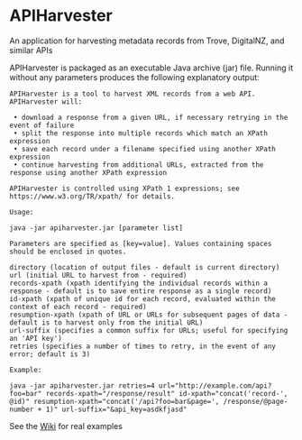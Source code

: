 # APIHarvester
An application for harvesting metadata records from Trove, DigitalNZ, and similar APIs

APIHarvester is packaged as an executable Java archive (jar) file. Running it without any parameters produces the following explanatory output:

```
APIHarvester is a tool to harvest XML records from a web API. APIHarvester will:

 • download a response from a given URL, if necessary retrying in the event of failure
 • split the response into multiple records which match an XPath expression
 • save each record under a filename specified using another XPath expression
 • continue harvesting from additional URLs, extracted from the response using another XPath expression

APIHarvester is controlled using XPath 1 expressions; see https://www.w3.org/TR/xpath/ for details.

Usage:

java -jar apiharvester.jar [parameter list]

Parameters are specified as [key=value]. Values containing spaces should be enclosed in quotes.

directory (location of output files - default is current directory)
url (initial URL to harvest from - required)
records-xpath (xpath identifying the individual records within a response - default is to save entire response as a single record)
id-xpath (xpath of unique id for each record, evaluated within the context of each record - required)
resumption-xpath (xpath of URL or URLs for subsequent pages of data - default is to harvest only from the initial URL)
url-suffix (specifies a common suffix for URLs; useful for specifying an 'API key')
retries (specifies a number of times to retry, in the event of any error; default is 3)

Example:

java -jar apiharvester.jar retries=4 url="http://example.com/api?foo=bar" records-xpath="/response/result" id-xpath="concat('record-', @id)" resumption-xpath="concat('/api?foo=bar&page=', /response/@page-number + 1)" url-suffix="&api_key=asdkfjasd"

```

See the [Wiki](https://github.com/Conal-Tuohy/APIHarvester/wiki) for real examples
